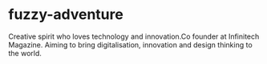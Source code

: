 # fuzzy-adventure
Creative spirit who loves technology and innovation.Co founder at Infinitech Magazine. Aiming to bring digitalisation, innovation and design thinking to the world.

